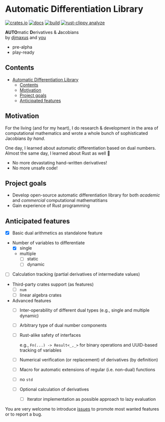 # Automatic Differentiation Library

[![crates.io](https://img.shields.io/crates/v/autodj.svg)](https://crates.io/crates/autodj)
[![docs](https://docs.rs/autodj/badge.svg)](https://docs.rs/autodj/)
[![build](https://github.com/djmaxus/autodj/actions/workflows/rust.yml/badge.svg)](https://github.com/djmaxus/autodj/)
[![rust-clippy analyze](https://github.com/djmaxus/autodj/actions/workflows/rust-clippy.yml/badge.svg)](https://github.com/djmaxus/autodj/actions/workflows/rust-clippy.yml)

**AUTO**matic **D**erivatives & **J**acobians \
by [djmaxus](https://djmaxus.github.io/) and [you](https://github.com/djmaxus/autodj/issues)

- pre-alpha
- play-ready

## Contents

- [Automatic Differentiation Library](#automatic-differentiation-library)
  - [Contents](#contents)
  - [Motivation](#motivation)
  - [Project goals](#project-goals)
  - [Anticipated features](#anticipated-features)

## Motivation

For the living (and for my heart),
I do research & development in the area of computational mathematics
and wrote a whole bunch of sophisticated Jacobians _by hand_.

One day, I learned about automatic differentiation based on dual numbers.
Almost the same day, I learned about Rust as well :crab:

- No more devastating hand-written derivatives!
- No more unsafe code!

## Project goals

- Develop open-source automatic differentiation library for both _academic_ and _commercial_ computational mathematitians
- Gain experience of Rust programming

## Anticipated features

- [x] Basic dual arithmetics as standalone feature
- Number of variables to differentiate
  - [x] single
  - multiple
    - [ ] static
    - [ ] dynamic
- [ ] Calculation tracking (partial derivatives of intermediate values)
- Third-party crates support (as features)
  - [ ] `num`
  - [ ] linear algebra crates
- Advanced features
  - [ ] Inter-operability of different dual types (e.g., single and multiple dynamic)
  - [ ] Arbitrary type of dual number components
  - [ ] Rust-alike safety of interfaces

    e.g., `Fn(...) -> Result<_,_>` for binary operations and UUID-based tracking of variables

  - [ ] Numerical verification (or replacement) of derivatives (by definition)
  - [ ] Macro for automatic extensions of regular (i.e. non-dual) functions
  - [ ] no `std`
  - [ ] Optional calculation of derivatives
    - [ ] Iterator implementation as possible approach to lazy evaluation

You are very welcome to introduce [issues](https://github.com/djmaxus/autodj/issues/new/choose) to promote most wanted features or to report a bug.
